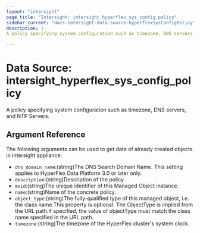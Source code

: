 ```yaml
---
layout: "intersight"
page_title: "Intersight: intersight_hyperflex_sys_config_policy"
sidebar_current: "docs-intersight-data-source-hyperflexSysConfigPolicy"
description: |-
A policy specifying system configuration such as timezone, DNS servers, and NTP Servers.

---
```


# Data Source: intersight_hyperflex_sys_config_policy
A policy specifying system configuration such as timezone, DNS servers, and NTP Servers.

## Argument Reference
The following arguments can be used to get data of already created objects in Intersight appliance:
* `dns_domain_name`:(string)The DNS Search Domain Name. This setting applies to HyperFlex Data Platform 3.0 or later only.
* `description`:(string)Description of the policy.
* `moid`:(string)The unique identifier of this Managed Object instance.
* `name`:(string)Name of the concrete policy.
* `object_type`:(string)The fully-qualified type of this managed object, i.e. the class name.This property is optional. The ObjectType is implied from the URL path.If specified, the value of objectType must match the class name specified in the URL path.
* `timezone`:(string)The timezone of the HyperFlex cluster's system clock.
